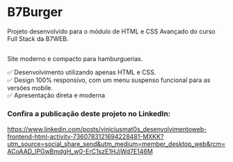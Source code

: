 # B7Burger
Projeto desenvolvido para o módulo de HTML e CSS Avançado do curso Full Stack da B7WEB.
##
Site moderno e compacto para hamburguerias.

✅ Desenvolvimento utilizando apenas HTML e CSS.<br>
✅ Design 100% responsivo, com um menu suspenso funcional para as versões mobile.<br>
✅ Apresentação direta e moderna

### Confira a publicação deste projeto no LinkedIn:
https://www.linkedin.com/posts/viniciusmat0s_desenvolvimentoweb-frontend-html-activity-7360783121694228481-MXKK?utm_source=social_share_send&utm_medium=member_desktop_web&rcm=ACoAAD_IPGwBmdgH_w0-ErC1szE1HJjWd7E146M
